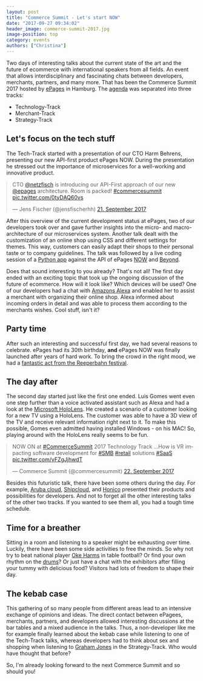 ```yaml
---
layout: post
title: "Commerce Summit - Let's start NOW"
date: "2017-09-27 09:34:02"
header_image: commerce-summit-2017.jpg
image-position: top
category: events
authors: ["Christina"]
---
```

<style>

.twitter-tweet {
  margin: auto;
}
</style>

Two days of interesting talks about the current state of the art and the future of ecommerce with international speakers from all fields.
An event that allows interdisciplinary and fascinating chats between developers, merchants, partners, and many more.
That has been the Commerce Summit 2017 hosted by [ePages](https://www.epages.com/) in Hamburg.
The [agenda](https://www.commerce-summit.com/en/agenda/) was separated into three tracks:
* Technology-Track
* Merchant-Track
* Strategy-Track

## Let's focus on the tech stuff

The Tech-Track started with a presentation of our CTO Harm Behrens, presenting our new API-first product ePages NOW.
During the presentation he stressed out the importance of microservices for a well-working and innovative product.

<blockquote class="twitter-tweet" data-lang="de"><p lang="en" dir="ltr">CTO <a href="https://twitter.com/netzfisch">@netzfisch</a> is introducing our API-First approach of our new <a href="https://twitter.com/epages">@epages</a> architecture. Room is packed! <a href="https://twitter.com/hashtag/commercesummit?src=hash">#commercesummit</a> <a href="https://t.co/0tyDAQ60vs">pic.twitter.com/0tyDAQ60vs</a></p>&mdash; Jens Fischer (@jensfischerhh) <a href="https://twitter.com/jensfischerhh/status/910795524508352512">21. September 2017</a></blockquote>
<script async src="//platform.twitter.com/widgets.js" charset="utf-8"></script>

After this overview of the current development status at ePages, two of our developers took over and gave further insights into the micro- and macro-architecture of our microservices system.
Another talk dealt with the customization of an online shop using CSS and different settings for themes.
This way, customers can easily adapt their shops to their personal taste or to company guidelines.
The talk was followed by a live coding session of a [Python app](ttps://github.com/ooz/epages-rest-python-examples/tree/master/beautiful_order_documents) against the API of ePages [NOW](https://developer.epages.com/apps) and [Beyond](https://s3.eu-central-1.amazonaws.com/new-docu-epages/index.html).

Does that sound interesting to you already?
That's not all!
The first day ended with an exciting topic that took up the ongoing discussion of the future of ecommerce.
How will it look like?
Which devices will be used?
One of our developers had a chat with [Amazons Alexa](https://developer.amazon.com/alexa) and enabled her to assist a merchant with organizing their online shop.
Alexa informed about incoming orders in detail and was able to process them according to the merchants wishes.
Cool stuff, isn't it?

## Party time

After such an interesting and successful first day, we had several reasons to celebrate.
ePages had its 30th birthday, **and** ePages NOW was finally launched after years of hard work.
To bring the crowd in the right mood, we had a [fantastic act from the Reeperbahn festival](http://betsymusic.co.uk/).

## The day after

The second day started just like the first one ended.
Luis Gomes went even one step further than a voice activated assistant such as Alexa and had a look at the [Microsoft HoloLens](https://developer.microsoft.com/en-us/windows/mixed-reality/).
He created a scenario of a customer looking for a new TV using a HoloLens.
The customer was able to have a 3D view of the TV and receive relevant information right next to it.
To make this possible, Gomes even admitted having installed Windows - on his MAC!
So, playing around with the HoloLens really seems to be fun.

<blockquote class="twitter-tweet" data-lang="de"><p lang="en" dir="ltr">NOW ON at <a href="https://twitter.com/hashtag/CommerceSummit?src=hash">#CommerceSummit</a> 2017 Technology Track ...How is VR impacting software development for <a href="https://twitter.com/hashtag/SMB?src=hash">#SMB</a> <a href="https://twitter.com/hashtag/retail?src=hash">#retail</a> solutions <a href="https://twitter.com/hashtag/SaaS?src=hash">#SaaS</a> <a href="https://t.co/vFZgJjhwdT">pic.twitter.com/vFZgJjhwdT</a></p>&mdash; Commerce Summit (@commercesummit) <a href="https://twitter.com/commercesummit/status/911154681111597056">22. September 2017</a></blockquote>
<script async src="//platform.twitter.com/widgets.js" charset="utf-8"></script>

Besides this futuristic talk, there have been some others during the day.
For example, [Aruba cloud](https://www.arubacloud.com/), [Shipcloud](https://www.shipcloud.io/), and [Honico](https://www.honico.com/en/home.html) presented their products and possibilities for developers.
And not to forget all the other interesting talks of the other two tracks.
If you wanted to see them all, you had a tough time schedule.

## Time for a breather

Sitting in a room and listening to a speaker might be exhausting over time.
Luckily, there have been some side activities to free the minds.
So why not try to beat national player [Oke Harms](https://www.kickerkult.de/epages/61190833.sf/de_DE/?ObjectPath=Categories) in table football?
Or find your own rhythm on the [drums](http://bodrum-webshop.de/)?
Or just have a chat with the exhibitors after filling your tummy with delicious food?
Visitors had lots of freedom to shape their day.

## The kebab case

This gathering of so many people from different areas lead to an intensive exchange of opinions and ideas.
The direct contact between ePagees, merchants, partners, and developers allowed interesting discussions at the bar tables and a mixed audience in the talks.
Thus, a non-developer like me for example finally learned about the kebab case while listening to one of the Tech-Track talks, whereas developers had to think about sex and shopping when listening to [Graham Jones](https://www.grahamjones.co.uk/) in the Strategy-Track.
Who would have thought that before?

So, I'm already looking forward to the next Commerce Summit and so should you!
